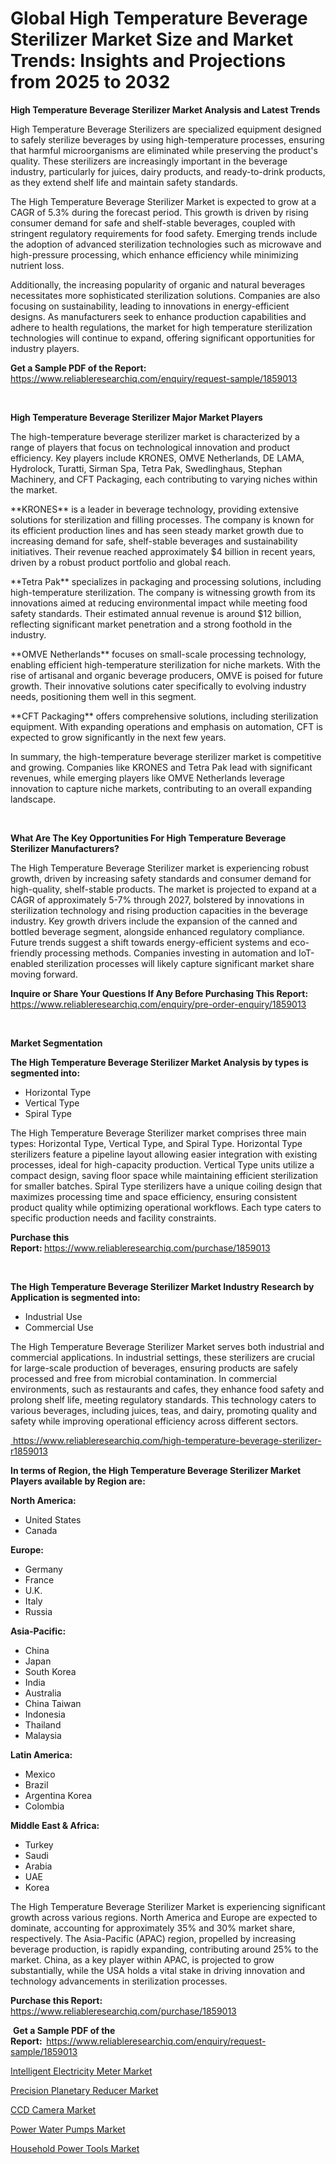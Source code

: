 <p><h1>Global High Temperature Beverage Sterilizer Market Size and Market Trends: Insights and Projections from 2025 to 2032</h1></p><p><strong>High Temperature Beverage Sterilizer Market Analysis and Latest Trends</strong></p>
<p><p>High Temperature Beverage Sterilizers are specialized equipment designed to safely sterilize beverages by using high-temperature processes, ensuring that harmful microorganisms are eliminated while preserving the product's quality. These sterilizers are increasingly important in the beverage industry, particularly for juices, dairy products, and ready-to-drink products, as they extend shelf life and maintain safety standards.</p><p>The High Temperature Beverage Sterilizer Market is expected to grow at a CAGR of 5.3% during the forecast period. This growth is driven by rising consumer demand for safe and shelf-stable beverages, coupled with stringent regulatory requirements for food safety. Emerging trends include the adoption of advanced sterilization technologies such as microwave and high-pressure processing, which enhance efficiency while minimizing nutrient loss.</p><p>Additionally, the increasing popularity of organic and natural beverages necessitates more sophisticated sterilization solutions. Companies are also focusing on sustainability, leading to innovations in energy-efficient designs. As manufacturers seek to enhance production capabilities and adhere to health regulations, the market for high temperature sterilization technologies will continue to expand, offering significant opportunities for industry players.</p></p>
<p><strong>Get a Sample PDF of the Report:&nbsp;</strong> <a href="https://www.reliableresearchiq.com/enquiry/request-sample/1859013?utm_campaign=1877&utm_medium=2&utm_source=Github&utm_content=ia&utm_term=28022025&utm_id=high-temperature-beverage-sterilizer">https://www.reliableresearchiq.com/enquiry/request-sample/1859013</a></p>
<p>&nbsp;</p>
<p><strong>High Temperature Beverage Sterilizer Major Market Players</strong></p>
<p><p>The high-temperature beverage sterilizer market is characterized by a range of players that focus on technological innovation and product efficiency. Key players include KRONES, OMVE Netherlands, DE LAMA, Hydrolock, Turatti, Sirman Spa, Tetra Pak, Swedlinghaus, Stephan Machinery, and CFT Packaging, each contributing to varying niches within the market.</p><p>**KRONES** is a leader in beverage technology, providing extensive solutions for sterilization and filling processes. The company is known for its efficient production lines and has seen steady market growth due to increasing demand for safe, shelf-stable beverages and sustainability initiatives. Their revenue reached approximately $4 billion in recent years, driven by a robust product portfolio and global reach.</p><p>**Tetra Pak** specializes in packaging and processing solutions, including high-temperature sterilization. The company is witnessing growth from its innovations aimed at reducing environmental impact while meeting food safety standards. Their estimated annual revenue is around $12 billion, reflecting significant market penetration and a strong foothold in the industry.</p><p>**OMVE Netherlands** focuses on small-scale processing technology, enabling efficient high-temperature sterilization for niche markets. With the rise of artisanal and organic beverage producers, OMVE is poised for future growth. Their innovative solutions cater specifically to evolving industry needs, positioning them well in this segment.</p><p>**CFT Packaging** offers comprehensive solutions, including sterilization equipment. With expanding operations and emphasis on automation, CFT is expected to grow significantly in the next few years.</p><p>In summary, the high-temperature beverage sterilizer market is competitive and growing. Companies like KRONES and Tetra Pak lead with significant revenues, while emerging players like OMVE Netherlands leverage innovation to capture niche markets, contributing to an overall expanding landscape.</p></p>
<p>&nbsp;</p>
<p><strong>What Are The Key Opportunities For High Temperature Beverage Sterilizer Manufacturers?</strong></p>
<p><p>The High Temperature Beverage Sterilizer market is experiencing robust growth, driven by increasing safety standards and consumer demand for high-quality, shelf-stable products. The market is projected to expand at a CAGR of approximately 5-7% through 2027, bolstered by innovations in sterilization technology and rising production capacities in the beverage industry. Key growth drivers include the expansion of the canned and bottled beverage segment, alongside enhanced regulatory compliance. Future trends suggest a shift towards energy-efficient systems and eco-friendly processing methods. Companies investing in automation and IoT-enabled sterilization processes will likely capture significant market share moving forward.</p></p>
<p><strong>Inquire or Share Your Questions If Any Before Purchasing This Report:</strong> <a href="https://www.reliableresearchiq.com/enquiry/pre-order-enquiry/1859013?utm_campaign=1877&utm_medium=2&utm_source=Github&utm_content=ia&utm_term=28022025&utm_id=high-temperature-beverage-sterilizer">https://www.reliableresearchiq.com/enquiry/pre-order-enquiry/1859013</a></p>
<p>&nbsp;</p>
<p><strong>Market Segmentation</strong></p>
<p><strong>The High Temperature Beverage Sterilizer Market Analysis by types is segmented into:</strong></p>
<p><ul><li>Horizontal Type</li><li>Vertical Type</li><li>Spiral Type</li></ul></p>
<p><p>The High Temperature Beverage Sterilizer market comprises three main types: Horizontal Type, Vertical Type, and Spiral Type. Horizontal Type sterilizers feature a pipeline layout allowing easier integration with existing processes, ideal for high-capacity production. Vertical Type units utilize a compact design, saving floor space while maintaining efficient sterilization for smaller batches. Spiral Type sterilizers have a unique coiling design that maximizes processing time and space efficiency, ensuring consistent product quality while optimizing operational workflows. Each type caters to specific production needs and facility constraints.</p></p>
<p><strong>Purchase this Report:&nbsp;</strong><a href="https://www.reliableresearchiq.com/purchase/1859013?utm_campaign=1877&utm_medium=2&utm_source=Github&utm_content=ia&utm_term=28022025&utm_id=high-temperature-beverage-sterilizer">https://www.reliableresearchiq.com/purchase/1859013</a></p>
<p>&nbsp;</p>
<p><strong>The High Temperature Beverage Sterilizer Market Industry Research by Application is segmented into:</strong></p>
<p><ul><li>Industrial Use</li><li>Commercial Use</li></ul></p>
<p><p>The High Temperature Beverage Sterilizer Market serves both industrial and commercial applications. In industrial settings, these sterilizers are crucial for large-scale production of beverages, ensuring products are safely processed and free from microbial contamination. In commercial environments, such as restaurants and cafes, they enhance food safety and prolong shelf life, meeting regulatory standards. This technology caters to various beverages, including juices, teas, and dairy, promoting quality and safety while improving operational efficiency across different sectors.</p></p>
<p><a href="https://www.reliableresearchiq.com/high-temperature-beverage-sterilizer-r1859013?utm_campaign=1877&utm_medium=2&utm_source=Github&utm_content=ia&utm_term=28022025&utm_id=high-temperature-beverage-sterilizer">&nbsp;https://www.reliableresearchiq.com/high-temperature-beverage-sterilizer-r1859013</a></p>
<p><strong>In terms of Region, the High Temperature Beverage Sterilizer Market Players available by Region are:</strong></p>
<p>
    <p> <strong> North America: </strong>
        <ul>
            <li>United States</li>
            <li>Canada</li>
        </ul>
        </p> 
    <p> <strong> Europe: </strong>
        <ul>
            <li>Germany</li>
            <li>France</li>
            <li>U.K.</li>
            <li>Italy</li>
            <li>Russia</li>
        </ul>
        </p> 
    <p> <strong> Asia-Pacific: </strong>
        <ul>
            <li>China</li>
            <li>Japan</li>
            <li>South Korea</li>
            <li>India</li>
            <li>Australia</li>
            <li>China Taiwan</li>
            <li>Indonesia</li>
            <li>Thailand</li>
            <li>Malaysia</li>
        </ul>
        </p> 
    <p> <strong> Latin America: </strong>
        <ul>
            <li>Mexico</li>
            <li>Brazil</li>
            <li>Argentina Korea</li>
            <li>Colombia</li>
        </ul>
        </p> 
    <p> <strong> Middle East & Africa: </strong>
        <ul>
            <li>Turkey</li>
            <li>Saudi</li>
            <li>Arabia</li>
            <li>UAE</li>
            <li>Korea</li>
        </ul>
    </p>
    </p>
<p><p>The High Temperature Beverage Sterilizer Market is experiencing significant growth across various regions. North America and Europe are expected to dominate, accounting for approximately 35% and 30% market share, respectively. The Asia-Pacific (APAC) region, propelled by increasing beverage production, is rapidly expanding, contributing around 25% to the market. China, as a key player within APAC, is projected to grow substantially, while the USA holds a vital stake in driving innovation and technology advancements in sterilization processes.</p></p>
<p><strong>Purchase this Report: </strong><a href="https://www.reliableresearchiq.com/purchase/1859013?utm_campaign=1877&utm_medium=2&utm_source=Github&utm_content=ia&utm_term=28022025&utm_id=high-temperature-beverage-sterilizer">https://www.reliableresearchiq.com/purchase/1859013</a></p>
<p>&nbsp;<strong>Get a Sample PDF of the Report:&nbsp;&nbsp;</strong><a href="https://www.reliableresearchiq.com/enquiry/request-sample/1859013?utm_campaign=1877&utm_medium=2&utm_source=Github&utm_content=ia&utm_term=28022025&utm_id=high-temperature-beverage-sterilizer">https://www.reliableresearchiq.com/enquiry/request-sample/1859013</a></p>
<p><strong></strong></p>
<p><p><a href="https://github.com/chaturberville8181/Market-Research-Report-List-1/blob/main/intelligent-electricity-meter-market.md?utm_campaign=1877&utm_medium=2&utm_source=Github&utm_content=ia&utm_term=28022025&utm_id=high-temperature-beverage-sterilizer">Intelligent Electricity Meter Market</a></p><p><a href="https://github.com/FahadAhmed223/Market-Research-Report-List-1/blob/main/precision-planetary-reducer-market.md?utm_campaign=1877&utm_medium=2&utm_source=Github&utm_content=ia&utm_term=28022025&utm_id=high-temperature-beverage-sterilizer">Precision Planetary Reducer Market</a></p><p><a href="https://github.com/sherikacas30/Market-Research-Report-List-1/blob/main/ccd-camera-market.md?utm_campaign=1877&utm_medium=2&utm_source=Github&utm_content=ia&utm_term=28022025&utm_id=high-temperature-beverage-sterilizer">CCD Camera Market</a></p><p><a href="https://github.com/oliveroste6/Market-Research-Report-List-1/blob/main/power-water-pumps-market.md?utm_campaign=1877&utm_medium=2&utm_source=Github&utm_content=ia&utm_term=28022025&utm_id=high-temperature-beverage-sterilizer">Power Water Pumps Market</a></p><p><a href="https://github.com/NargisHussain432/Market-Research-Report-List-1/blob/main/household-power-tools-market.md?utm_campaign=1877&utm_medium=2&utm_source=Github&utm_content=ia&utm_term=28022025&utm_id=high-temperature-beverage-sterilizer">Household Power Tools Market</a></p></p>